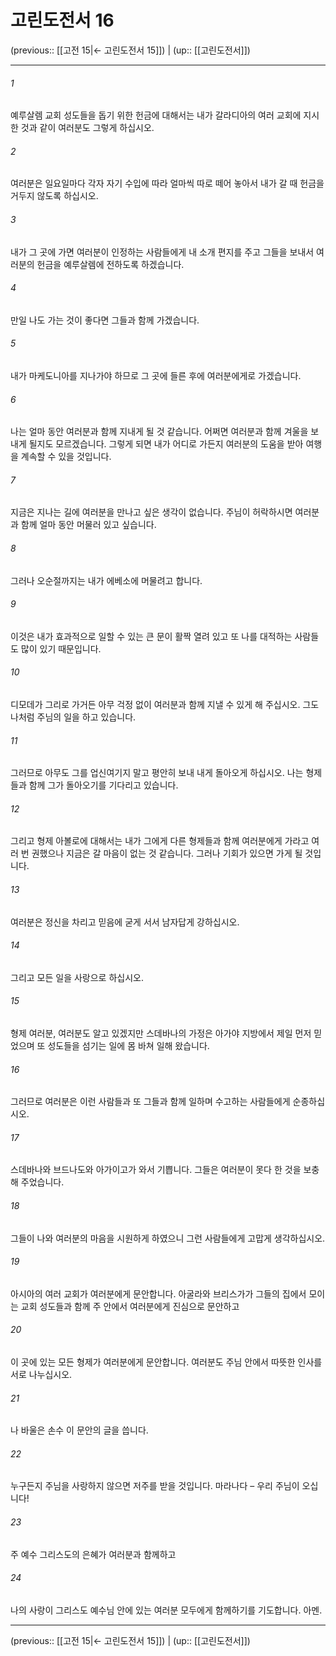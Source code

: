 # 고린도전서 16

(previous:: [[고전 15|← 고린도전서 15]]) | (up:: [[고린도전서]])

***




###### 1 

예루살렘 교회 성도들을 돕기 위한 헌금에 대해서는 내가 갈라디아의 여러 교회에 지시한 것과 같이 여러분도 그렇게 하십시오. 



###### 2 

여러분은 일요일마다 각자 자기 수입에 따라 얼마씩 따로 떼어 놓아서 내가 갈 때 헌금을 거두지 않도록 하십시오. 



###### 3 

내가 그 곳에 가면 여러분이 인정하는 사람들에게 내 소개 편지를 주고 그들을 보내서 여러분의 헌금을 예루살렘에 전하도록 하겠습니다. 



###### 4 

만일 나도 가는 것이 좋다면 그들과 함께 가겠습니다. 



###### 5 

내가 마케도니아를 지나가야 하므로 그 곳에 들른 후에 여러분에게로 가겠습니다. 



###### 6 

나는 얼마 동안 여러분과 함께 지내게 될 것 같습니다. 어쩌면 여러분과 함께 겨울을 보내게 될지도 모르겠습니다. 그렇게 되면 내가 어디로 가든지 여러분의 도움을 받아 여행을 계속할 수 있을 것입니다. 



###### 7 

지금은 지나는 길에 여러분을 만나고 싶은 생각이 없습니다. 주님이 허락하시면 여러분과 함께 얼마 동안 머물러 있고 싶습니다. 



###### 8 

그러나 오순절까지는 내가 에베소에 머물려고 합니다. 



###### 9 

이것은 내가 효과적으로 일할 수 있는 큰 문이 활짝 열려 있고 또 나를 대적하는 사람들도 많이 있기 때문입니다. 



###### 10 

디모데가 그리로 가거든 아무 걱정 없이 여러분과 함께 지낼 수 있게 해 주십시오. 그도 나처럼 주님의 일을 하고 있습니다. 



###### 11 

그러므로 아무도 그를 업신여기지 말고 평안히 보내 내게 돌아오게 하십시오. 나는 형제들과 함께 그가 돌아오기를 기다리고 있습니다. 



###### 12 

그리고 형제 아볼로에 대해서는 내가 그에게 다른 형제들과 함께 여러분에게 가라고 여러 번 권했으나 지금은 갈 마음이 없는 것 같습니다. 그러나 기회가 있으면 가게 될 것입니다. 



###### 13 

여러분은 정신을 차리고 믿음에 굳게 서서 남자답게 강하십시오. 



###### 14 

그리고 모든 일을 사랑으로 하십시오. 



###### 15 

형제 여러분, 여러분도 알고 있겠지만 스데바나의 가정은 아가야 지방에서 제일 먼저 믿었으며 또 성도들을 섬기는 일에 몸 바쳐 일해 왔습니다. 



###### 16 

그러므로 여러분은 이런 사람들과 또 그들과 함께 일하며 수고하는 사람들에게 순종하십시오. 



###### 17 

스데바나와 브드나도와 아가이고가 와서 기쁩니다. 그들은 여러분이 못다 한 것을 보충해 주었습니다. 



###### 18 

그들이 나와 여러분의 마음을 시원하게 하였으니 그런 사람들에게 고맙게 생각하십시오. 



###### 19 

아시아의 여러 교회가 여러분에게 문안합니다. 아굴라와 브리스가가 그들의 집에서 모이는 교회 성도들과 함께 주 안에서 여러분에게 진심으로 문안하고 



###### 20 

이 곳에 있는 모든 형제가 여러분에게 문안합니다. 여러분도 주님 안에서 따뜻한 인사를 서로 나누십시오. 



###### 21 

나 바울은 손수 이 문안의 글을 씁니다. 



###### 22 

누구든지 주님을 사랑하지 않으면 저주를 받을 것입니다. 마라나다 – 우리 주님이 오십니다! 



###### 23 

주 예수 그리스도의 은혜가 여러분과 함께하고 



###### 24 

나의 사랑이 그리스도 예수님 안에 있는 여러분 모두에게 함께하기를 기도합니다. 아멘.

***

(previous:: [[고전 15|← 고린도전서 15]]) | (up:: [[고린도전서]])
